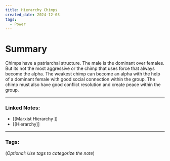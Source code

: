 ```yaml
---
title: Hierarchy Chimps
created_date: 2024-12-03
tags:
  - Power
---
```



# Summary
Chimps have a patriarchal structure. The male is the dominant over females. But its not the most aggressive or the chimp that uses force that always become the alpha. The weakest chimp can become an alpha with the help of a dominant female with good social connection within the group. The chimp must also have good conflict resolution and create peace within the group. 

---

### **Linked Notes:**

- [[Marxist Hierarchy <PN>]]
- [[Hierarchy]]

---

### **Tags:**

(_Optional: Use tags to categorize the note_)
